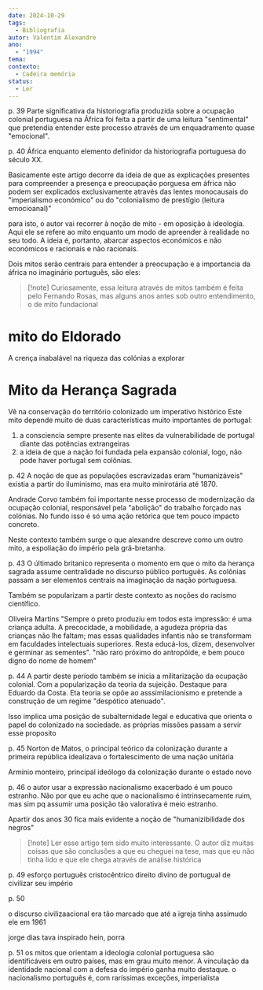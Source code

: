 ```yaml
---
date: 2024-10-29
tags:
  - Bibliografia
autor: Valentim Alexandre
ano:
  - "1994"
tema: 
contexto:
  - Cadeira memória
status:
  - Ler
---
```


p. 39
Parte significativa da historiografia produzida sobre a ocupação colonial portuguesa na África foi feita a partir de uma leitura "sentimental" que pretendia entender este processo através de um enquadramento quase "emocional".

p. 40
África enquanto elemento definidor da historiografia portuguesa do século XX.

Basicamente este artigo decorre da ideia de que as explicações presentes para compreender a presença e preocupação porguesa em áfrica não podem ser explicados exclusivamente através das lentes monocausais do "imperialismo económico" ou do "colonialismo de prestígio (leitura emocioanal)"

para isto, o autor vai recorrer à noção de mito - em oposição à ideologia. Aqui ele se refere ao mito enquanto um modo de apreender à realidade no seu todo. A ideia é, portanto, abarcar aspectos económicos e não económicos e racionais e não racionais.

Dois mitos serão centrais para entender a preocupação e a importancia da áfrica no imaginário português, são eles:

>[!note] Curiosamente, essa leitura através de mitos também é feita pelo Fernando Rosas, mas alguns anos antes sob outro entendimento, o de mito fundacional


# mito do Eldorado
A crença inabalável na riqueza das colónias a explorar

# Mito da Herança Sagrada
Vê na conservação  do território colonizado um imperativo histórico
Este mito depende muito de duas características muito importantes de portugal:
1. a consciencia sempre presente nas elites da vulnerabilidade de portugal diante das potências extrangeiras
2. a ideia de que a nação foi fundada pela expansão colonial, logo, não pode haver portugal sem colônias. 

p. 42
A noção de que as populações escravizadas eram "humanizáveis" existia a partir do iluminismo, mas era muito minirotária até 1870.

Andrade  Corvo também foi importante nesse processo de modernização da ocupação colonial, responsável pela "abolição" do trabalho forçado nas colónias. No fundo isso é só uma ação retórica que tem pouco impacto concreto.

Neste contexto também surge o que alexandre  descreve como um outro mito, a espoliação do império pela  grã-bretanha. 

p. 43
O últimado britanico representa o momento em que o mito da herança sagrada assume centralidade  no discurso  público português. As colônias passam a ser elementos centrais na imaginação da nação portuguesa. 

Também se popularizam a partir deste contexto as noções do racismo científico.

Oliveira Martins 
"Sempre o preto produziu em todos esta impressão: é uma criança adulta. A precocidade, a mobilidade, a agudeza própria das crianças não lhe faltam; mas essas qualidades infantis não se transformam em faculdades intelectuais superiores. Resta educá-los, dizem, desenvolver e germinar as sementes".
"não raro próximo do antropóide, e bem pouco digno do nome de homem"

p. 44
A partir deste período também se inicia a militarização da ocupação colonial. Com a popularização da teoria da sujeição. Destaque para Eduardo da Costa. Eta teoria se opõe ao asssimilacionismo e pretende a construção de um regime "despótico atenuado".

Isso implica uma posição de subalternidade legal e educativa que orienta o papel do colonizado na sociedade. as próprias missões passam a servir esse proposito


p. 45 
Norton de Matos, o principal teórico da colonização durante a primeira república idealizava o fortalescimento de uma nação unitária

Armínio monteiro, principal ideólogo da colonização durante o estado novo


p. 46
o autor usar a expressão nacionalismo exacerbado é um pouco estranho. Não por que eu ache que o nacionalismo é intrinsecamente ruim, mas sim pq assumir uma posição tão valorativa é meio estranho.

Apartir dos anos 30 fica mais evidente a noção de "humanizibilidade dos negros"

> [!note] Ler esse artigo tem sido muito interessante. O autor diz muitas coisas que são conclusões a que eu cheguei na tese, mas que eu não tinha lido e que ele chega através de análise histórica



p. 49 
esforço português cristocêntrico
direito divino de portugual de civilizar seu império

p. 50

o discurso civilizaacional era tão marcado que até a igreja tinha assimudo ele em 1961

jorge dias tava inspirado hein, porra


p. 51
os mitos que orientam a ideologia colonial portuguesa são identificáveis em outro países, mas em grau muito menor. A vinculação da identidade nacional com a defesa do império ganha muito destaque. o nacionalismo português é, com raríssimas exceções, imperialista
